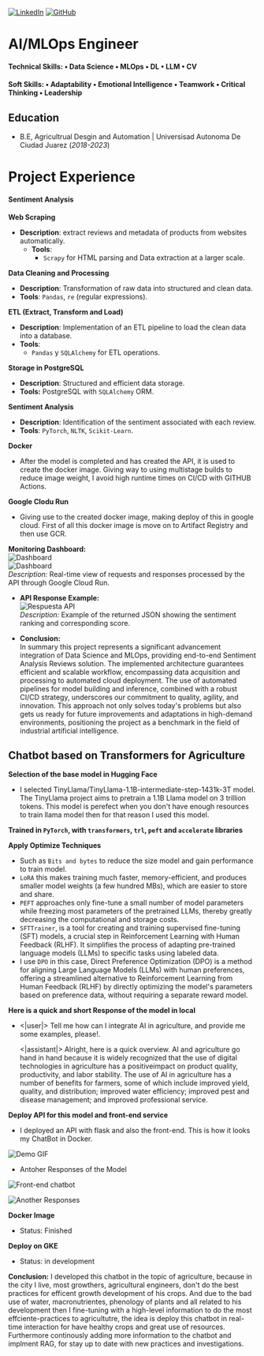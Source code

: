 [![LinkedIn](https://upload.wikimedia.org/wikipedia/commons/8/81/LinkedIn_icon.svg)](https://www.linkedin.com/in/bryan-chavez-4900462b4)  [![GitHub](https://github.githubassets.com/images/modules/logos_page/GitHub-Mark.png)](https://github.com/1chavez1)

# AI/MLOps Engineer

#### Technical Skills: • Data Science • MLOps • DL • LLM • CV
#### Soft Skills: • Adaptability • Emotional Intelligence • Teamwork • Critical Thinking • Leadership

## Education
- B.E, Agricultrual Desgin and Automation | Universisad Autonoma De Ciudad Juarez (_2018-2023_)

# Project Experience

#### Sentiment Analysis

**Web Scraping**
- **Description**: extract reviews and metadata of products from websites automatically.
   - **Tools**:
     - `Scrapy`  for HTML parsing and Data extraction at a larger scale.

**Data Cleaning and Processing**
   - **Description**: Transformation of raw data into structured and clean data.
   - **Tools**: `Pandas`, `re` (regular expressions).

**ETL (Extract, Transform and Load)**
   - **Description**: Implementation of an ETL pipeline to load the clean data into a database.
   - **Tools**:
     - `Pandas` y `SQLAlchemy` for ETL operations.

**Storage in PostgreSQL**
   - **Description**: Structured and efficient data storage.
   - **Tools:** PostgreSQL with `SQLAlchemy` ORM.

**Sentiment Analysis**
   - **Description**: Identification of the sentiment associated with each review.
   - **Tools**: `PyTorch`, `NLTK`, `Scikit-Learn`.

**Docker**
- After the model is completed and has created the API, it is used to create the docker image. Giving way to using multistage builds to reduce image weight, I avoid high runtime times on CI/CD with GITHUB Actions.

**Google Clodu Run**
 - Giving use to the created docker image, making deploy of this in google cloud. First of all this docker image is move on to Artifact Registry and then use GCR.

**Monitoring Dashboard:**  
  ![Dashboard](assets/gcloud.png)  
  ![Dashboard](assets/gcloud_2.png)  
  _Description:_ Real-time view of requests and responses processed by the API through Google Cloud Run.
 - **API Response Example:**  
  ![Respuesta API](assets/sentiments_responses.png)  
  _Description:_ Example of the returned JSON showing the sentiment ranking and corresponding score.

- **Conclusion:**  
  In summary this project represents a significant advancement integration of Data Science and MLOps, providing end-to-end Sentiment Analysis Reviews solution. The implemented architecture guarantees efficient and scalable workflow, encompassing data acquisition and processing to automated cloud deployment.  The use of automated pipelines for model building and inference, combined with a robust CI/CD strategy, underscores our commitment to quality, agility, and innovation. This approach not only solves today's problems but also gets us ready for future improvements and adaptations in high-demand environments, positioning the project as a benchmark in the field of industrial artificial intelligence.

## Chatbot based on Transformers for Agriculture

**Selection of the base model in Hugging Face**
- I selected TinyLlama/TinyLlama-1.1B-intermediate-step-1431k-3T model. The TinyLlama project aims to pretrain a 1.1B Llama model on 3 trillion tokens. This model
  is perefect when you don't have enough resources to train llama model then for that reason I used this model.

**Trained in `PyTorch`, with `transformers`, `trl`, `peft` and `accelerate` libraries**

**Apply Optimize Techniques**
- Such as `Bits and bytes` to reduce the size model and gain performance to train model.
- `LoRA` this makes training much faster, memory-efficient, and produces smaller model weights (a few hundred MBs), which are easier to store and share.
- `PEFT` approaches only fine-tune a small number of model parameters while freezing most parameters of the pretrained LLMs, thereby greatly decreasing the computational and storage costs.
- `SFTTrainer`, is a tool for creating and training supervised fine-tuning (SFT) models, a crucial step in Reinforcement Learning with Human Feedback (RLHF). It simplifies the process of adapting pre-trained language models (LLMs) to specific tasks using labeled data.
- I use `DPO` in this case, Direct Preference Optimization (DPO) is a method for aligning Large Language Models (LLMs) with human preferences, offering a streamlined alternative to Reinforcement Learning from Human Feedback (RLHF) by directly optimizing the model's parameters based on preference data, without requiring a separate reward model.


**Here is a quick and short Response of the model in local**
- <|user|> Tell me how can I integrate AI in agriculture, and provide me some examples, please!.</s>

  <|assistant|> Alright, here is a quick overview. AI and agriculture go hand in hand because it is widely recognized that the use of digital technologies in agriculture has a positiveimpact on product quality, productivity, and labor stability. The use of AI in agriculture has a number of benefits for farmers, some of which include improved yield, quality, and distribution; improved water efficiency; improved pest and disease management; and improved professional service.

**Deploy API for this model and front-end service**
- I deployed an API with flask and also the front-end. This is how it looks my ChatBot in Docker.

![Demo GIF](assets/chatbot.gif)

- Antoher Responses of the Model

![Front-end chatbot](assets/responses_llm_prod.png)


![Another Responses](assets/responses_llm_prod_3.png)

**Docker Image**
- Status: Finished

**Deploy on GKE**
- Status: in development

**Conclusion:**
I developed this chatbot in the topic of agriculture, because in the city I live, most growthers, agricultural engineers, don't do the best practices for efficent growth development of his crops. And due to the bad use of water, macronutrientes, phenology of plants and all related to his development then I fine-tuning with a high-level information to do the most effciente-practices to agricultutre, the idea is deploy this chatbot in real-time interaction for have healthy crops and great use of resources. Furthermore continously adding more information to the chatbot and implment RAG, for stay up to date with new practices and investigations.
